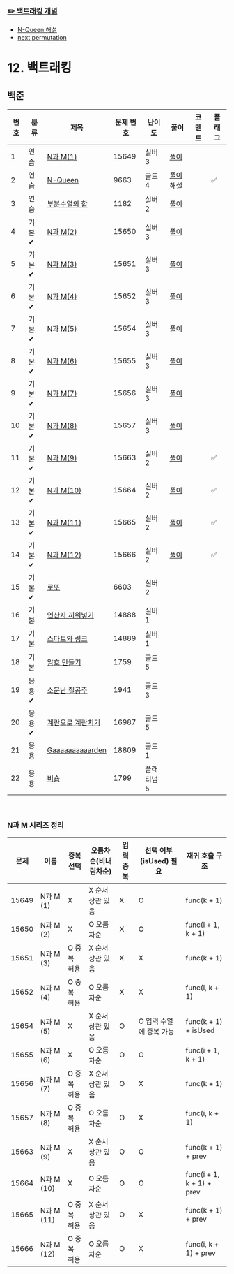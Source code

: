 ### [✏️ 백트래킹 개념](/topics/12_backtracking/backtracking.md)
- [N-Queen 해설](/solutions/12/G9663.md)
- [next permutation](/topics/12_backtracking/next_permutation.md)


# 12. 백트래킹

## 백준
| 번호 | 분류 | 제목                                                      | 문제 번호 | 난이도 | 풀이                                                          | 코멘트 | 플래그 |
|----|----|---------------------------------------------------------|------|-----|-------------------------------------------------------------|--|--|
| 1  | 연습 | [N과 M(1)](https://www.acmicpc.net/problem/15649)        | 15649 |  실버 3  | [풀이](/solutions/12/S15649.java)                             |  |  |
| 2  | 연습 | [N-Queen](https://www.acmicpc.net/problem/9663)         | 9663  |  골드 4   | [풀이](/solutions/12/G9663.java) [해설](/solutions/12/G9663.md) |  | ✅ |
| 3  | 연습 | [부분수열의 합](https://www.acmicpc.net/problem/1182)       | 1182  |  실버 2   | [풀이](/solutions/12/S1182.java)                              |  |  |
| 4  | 기본✔ | [N과 M(2)](https://www.acmicpc.net/problem/15650)        | 15650 |  실버 3   | [풀이](/solutions/12/S15650V2.java)                           |  |  |
| 5  | 기본✔ | [N과 M(3)](https://www.acmicpc.net/problem/15651)        | 15651 |  실버 3   | [풀이](/solutions/12/S15651.java)                             |  |  |
| 6  | 기본✔ | [N과 M(4)](https://www.acmicpc.net/problem/15652)        | 15652 |  실버 3   | [풀이](/solutions/12/S15652.java)                             |  |  |
| 7  | 기본✔ | [N과 M(5)](https://www.acmicpc.net/problem/15654)        | 15654 |  실버 3   | [풀이](/solutions/12/S15654.java)                             |  |  |
| 8  | 기본✔ | [N과 M(6)](https://www.acmicpc.net/problem/15655)        | 15655 |  실버 3   | [풀이](/solutions/12/S15655.java)                             |  |  |
| 9  | 기본✔ | [N과 M(7)](https://www.acmicpc.net/problem/15656)        | 15656 |  실버 3   | [풀이](/solutions/12/S15656.java)                             |  |  |
| 10 | 기본✔ | [N과 M(8)](https://www.acmicpc.net/problem/15657)        | 15657 |  실버 3   | [풀이](/solutions/12/S15657.java)                             |  |  |
| 11 | 기본✔ | [N과 M(9)](https://www.acmicpc.net/problem/15663)        | 15663 |  실버 2   | [풀이](/solutions/12/S15663.java)                             |  | ✅ |
| 12 | 기본✔ | [N과 M(10)](https://www.acmicpc.net/problem/15664)       | 15664 |  실버 2   | [풀이](/solutions/12/S15664.java)                             |  | ✅ |
| 13 | 기본✔ | [N과 M(11)](https://www.acmicpc.net/problem/15665)       | 15665 |  실버 2   | [풀이](/solutions/12/S15665.java)                             |  | ✅ |
| 14 | 기본✔ | [N과 M(12)](https://www.acmicpc.net/problem/15666)       | 15666 |  실버 2   | [풀이](/solutions/12/S15666.java)                             |  | ✅ |
| 15 | 기본✔ | [로또](https://www.acmicpc.net/problem/6603)              | 6603  |  실버 2   |                                                             |  |  |
| 16 | 기본 | [연산자 끼워넣기](https://www.acmicpc.net/problem/14888)       | 14888 |  실버 1 |                                                             |  |  |
| 17 | 기본 | [스타트와 링크](https://www.acmicpc.net/problem/14889)        | 14889 |  실버 1   |                                                             |  |  |
| 18 | 기본 | [암호 만들기](https://www.acmicpc.net/problem/1759)          | 1759  |  골드 5   |                                                             |  |  |
| 19 | 응용✔ | [소문난 칠공주](https://www.acmicpc.net/problem/1941)         | 1941  |  골드 3   |                                                             |  |  |
| 20 | 응용✔ | [계란으로 계란치기](https://www.acmicpc.net/problem/16987)      | 16987 |  골드 5   |                                                             |  |  |
| 21 | 응용 | [Gaaaaaaaaaarden](https://www.acmicpc.net/problem/18809) | 18809 |  골드 1   |                                                             |  |  |
| 22 | 응용 | [비숍](https://www.acmicpc.net/problem/1799)              | 1799  |  플래티넘 5   |                                                             |  |  |

<br>

### N과 M 시리즈 정리

| 문제    | 이름        | 중복 선택 | 오름차순(비내림차순) | 입력 중복 | 선택 여부(isUsed) 필요 | 재귀 호출 구조                  |
|-------|-----------|---|-------------|-------|------------------|---------------------------|
| 15649 | N과 M (1)  | X | X 순서 상관 있음  | X     | O                | func(k + 1)               |
| 15650 | N과 M (2)  | X | O 오름차순 | X     | O                | func(i + 1, k + 1)        |
| 15651 | N과 M (3)  | O 중복 허용 | X 순서 상관 있음  | X     | X                | func(k + 1)               |
| 15652 | N과 M (4)  | O 중복 허용 | O 오름차순  | X     | X                | func(i, k + 1)            |
| 15654 | N과 M (5)  | X | X 순서 상관 있음  | O     | O 입력 수열에 중복 가능   | func(k + 1) + isUsed      |
| 15655 | N과 M (6)  | X | O 오름차순  | O     | O                | func(i + 1, k + 1)        |
| 15656 | N과 M (7)  | O 중복 허용 | X 순서 상관 있음  | O     | X                | func(k + 1)               |
| 15657 | N과 M (8)  | O 중복 허용 | O 오름차순  | O     | X                | func(i, k + 1)            |
| 15663 | N과 M (9)  | X | X 순서 상관 있음  | O     | O                | func(k + 1) + prev        |
| 15664 | N과 M (10) | X | O 오름차순  | O     | O                | func(i + 1, k + 1) + prev |
| 15665 | N과 M (11) | O 중복 허용  | X 순서 상관 있음  | O     | X                | func(k + 1) + prev        |
| 15666 | N과 M (12) | O 중복 허용  | O 오름차순  | O     | X                | func(i, k + 1) + prev     |
